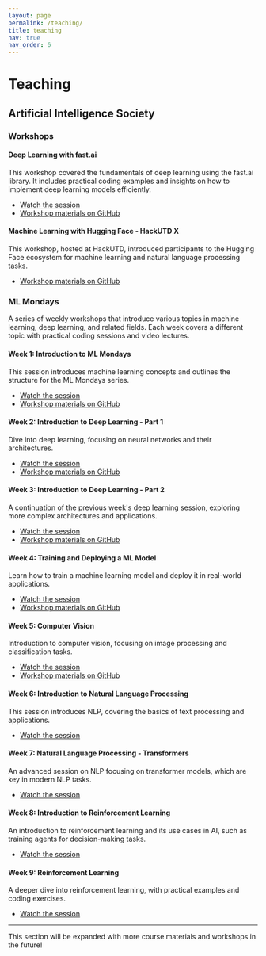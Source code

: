 ```yaml
---
layout: page
permalink: /teaching/
title: teaching
nav: true
nav_order: 6
---
```


# Teaching

## Artificial Intelligence Society



### Workshops



#### Deep Learning with fast.ai
This workshop covered the fundamentals of deep learning using the fast.ai library. It includes practical coding examples and insights on how to implement deep learning models efficiently.

- [Watch the session](https://www.youtube.com/live/K5_KzXeL_Tc)
- [Workshop materials on GitHub](https://github.com/ahadjawaid/fastai-workshop)

#### Machine Learning with Hugging Face - HackUTD X
This workshop, hosted at HackUTD, introduced participants to the Hugging Face ecosystem for machine learning and natural language processing tasks.

- [Workshop materials on GitHub](https://github.com/ahadjawaid/hackutd-hf-workshop)



### ML Mondays

A series of weekly workshops that introduce various topics in machine learning, deep learning, and related fields. Each week covers a different topic with practical coding sessions and video lectures.

#### Week 1: Introduction to ML Mondays
This session introduces machine learning concepts and outlines the structure for the ML Mondays series.

- [Watch the session](https://www.youtube.com/watch?v=XX9xG0_li2g)
- [Workshop materials on GitHub](https://github.com/ahadjawaid/ml-mondays/tree/main/workshop-1)

#### Week 2: Introduction to Deep Learning - Part 1
Dive into deep learning, focusing on neural networks and their architectures.

- [Watch the session](https://www.youtube.com/watch?v=83XbHs50I2M)
- [Workshop materials on GitHub](https://github.com/ahadjawaid/ml-mondays/tree/main/workshop-2)

#### Week 3: Introduction to Deep Learning - Part 2
A continuation of the previous week's deep learning session, exploring more complex architectures and applications.

- [Watch the session](https://www.youtube.com/watch?v=haVIU9QC-XE)
- [Workshop materials on GitHub](https://github.com/ahadjawaid/ml-mondays/tree/main/Workshop-3)

#### Week 4: Training and Deploying a ML Model
Learn how to train a machine learning model and deploy it in real-world applications.

- [Watch the session](https://www.youtube.com/watch?v=16eGIypP62Y)
- [Workshop materials on GitHub](https://github.com/ahadjawaid/ml-mondays/tree/main/Workshop-4)

#### Week 5: Computer Vision
Introduction to computer vision, focusing on image processing and classification tasks.

- [Watch the session](https://www.youtube.com/watch?v=ET_CxmYKHJg)
- [Workshop materials on GitHub](https://github.com/ahadjawaid/ml-mondays/tree/main/workshop-5)

#### Week 6: Introduction to Natural Language Processing
This session introduces NLP, covering the basics of text processing and applications.

- [Watch the session](https://www.youtube.com/watch?v=iXmzIUA35TQ)

#### Week 7: Natural Language Processing - Transformers
An advanced session on NLP focusing on transformer models, which are key in modern NLP tasks.

- [Watch the session](https://www.youtube.com/watch?v=u5OuInyf4L8)

#### Week 8: Introduction to Reinforcement Learning
An introduction to reinforcement learning and its use cases in AI, such as training agents for decision-making tasks.

- [Watch the session](https://www.youtube.com/watch?v=utnWBjjRkao)

#### Week 9: Reinforcement Learning
A deeper dive into reinforcement learning, with practical examples and coding exercises.

- [Watch the session](https://www.youtube.com/watch?v=hQhqNCOdWLk)

---

This section will be expanded with more course materials and workshops in the future!

